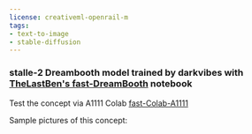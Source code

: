 ```yaml
---
license: creativeml-openrail-m
tags:
- text-to-image
- stable-diffusion
---
```

### stalle-2 Dreambooth model trained by darkvibes with [TheLastBen's fast-DreamBooth](https://colab.research.google.com/github/TheLastBen/fast-stable-diffusion/blob/main/fast-DreamBooth.ipynb) notebook


Test the concept via A1111 Colab [fast-Colab-A1111](https://colab.research.google.com/github/TheLastBen/fast-stable-diffusion/blob/main/fast_stable_diffusion_AUTOMATIC1111.ipynb)

Sample pictures of this concept:

